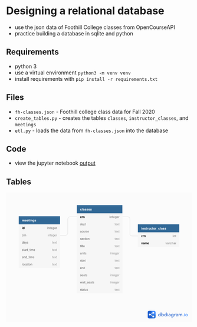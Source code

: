 # Designing a relational database

- use the json data of Foothill College classes from OpenCourseAPI
- practice building a database in sqlite and python

## Requirements

- python 3 
- use a virtual environment `python3 -m venv venv`
- install requirements with `pip install -r requirements.txt`

## Files

- `fh-classes.json` - Foothill college class data for Fall 2020
- `create_tables.py` - creates the tables `classes`, `instructor_classes`, and `meetings`
- `etl.py` - loads the data from `fh-classes.json` into the database

## Code

- view the jupyter notebook [output](https://github.com/DanielNghiem/relational_model/blob/master/model_open_course_data.ipynb)

## Tables
![Entity-Relationship Diagram](ER_diagram.png "Entity-Relationship Diagram")